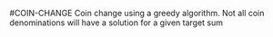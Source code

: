#COIN-CHANGE
Coin change using a greedy algorithm. 
Not all coin denominations will have a solution for a given target sum
